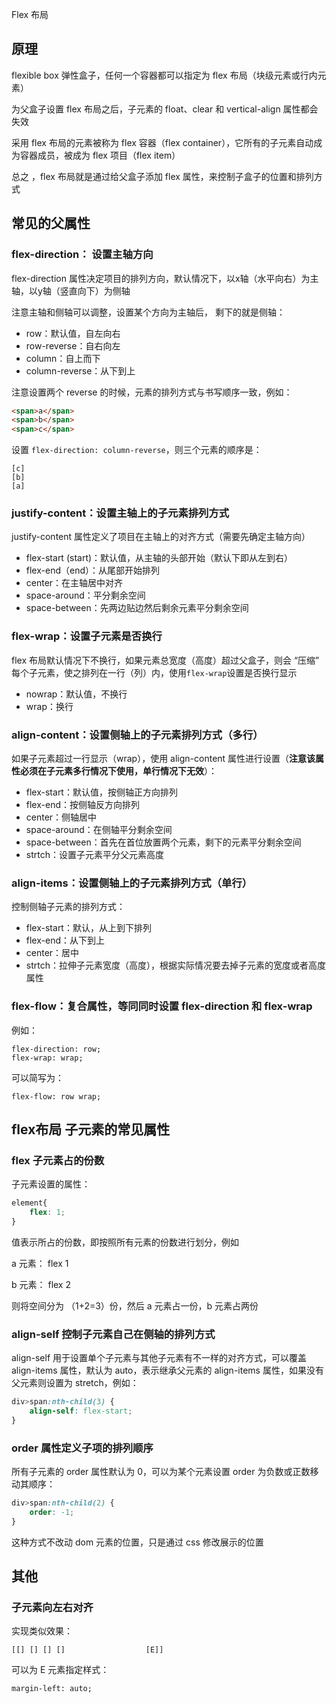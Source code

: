 Flex 布局

## 原理

flexible box 弹性盒子，任何一个容器都可以指定为 flex 布局（块级元素或行内元素）

为父盒子设置 flex 布局之后，子元素的 float、clear 和 vertical-align 属性都会失效

采用 flex 布局的元素被称为 flex 容器（flex container），它所有的子元素自动成为容器成员，被成为 flex 项目（flex item）

总之 ，flex 布局就是通过给父盒子添加 flex 属性，来控制子盒子的位置和排列方式

## 常见的父属性

### flex-direction： 设置主轴方向

flex-direction 属性决定项目的排列方向，默认情况下，以x轴（水平向右）为主轴，以y轴（竖直向下）为侧轴

注意主轴和侧轴可以调整，设置某个方向为主轴后， 剩下的就是侧轴：

- row：默认值，自左向右
- row-reverse：自右向左
- column：自上而下
- column-reverse：从下到上

注意设置两个 reverse 的时候，元素的排列方式与书写顺序一致，例如：

```html
<span>a</span>
<span>b</span>
<span>c</span>
```

设置 `flex-direction: column-reverse`，则三个元素的顺序是：

```
[c]
[b]
[a]
```

### justify-content：设置主轴上的子元素排列方式

justify-content 属性定义了项目在主轴上的对齐方式（需要先确定主轴方向）

- flex-start (start)：默认值，从主轴的头部开始（默认下即从左到右）
- flex-end（end）：从尾部开始排列
- center：在主轴居中对齐
- space-around：平分剩余空间
- space-between：先两边贴边然后剩余元素平分剩余空间

### flex-wrap：设置子元素是否换行

flex 布局默认情况下不换行，如果元素总宽度（高度）超过父盒子，则会 “压缩” 每个子元素，使之排列在一行（列）内，使用`flex-wrap`设置是否换行显示

- nowrap：默认值，不换行
- wrap：换行

### align-content：设置侧轴上的子元素排列方式（多行）

如果子元素超过一行显示（wrap），使用 align-content 属性进行设置（**注意该属性必须在子元素多行情况下使用，单行情况下无效**）：

- flex-start：默认值，按侧轴正方向排列
- flex-end：按侧轴反方向排列
- center：侧轴居中
- space-around：在侧轴平分剩余空间
- space-between：首先在首位放置两个元素，剩下的元素平分剩余空间
- strtch：设置子元素平分父元素高度

### align-items：设置侧轴上的子元素排列方式（单行）

 控制侧轴子元素的排列方式：

- flex-start：默认，从上到下排列
- flex-end：从下到上
- center：居中
- strtch：拉伸子元素宽度（高度），根据实际情况要去掉子元素的宽度或者高度属性

### flex-flow：复合属性，等同同时设置 flex-direction 和 flex-wrap

例如：

```
flex-direction: row;
flex-wrap: wrap;
```

可以简写为：

```
flex-flow: row wrap;
```

## flex布局 子元素的常见属性

### flex 子元素占的份数

子元素设置的属性：

```css
element{
	flex: 1;
}
```

值表示所占的份数，即按照所有元素的份数进行划分，例如

a 元素： flex 1

b 元素： flex 2

则将空间分为 （1+2=3）份，然后 a 元素占一份，b 元素占两份



### align-self 控制子元素自己在侧轴的排列方式

align-self 用于设置单个子元素与其他子元素有不一样的对齐方式，可以覆盖 align-items 属性，默认为 auto，表示继承父元素的 align-items 属性，如果没有父元素则设置为 stretch，例如：

```css
div>span:nth-child(3) {
    align-self: flex-start;
}
```

### order 属性定义子项的排列顺序

所有子元素的 order 属性默认为 0，可以为某个元素设置 order 为负数或正数移动其顺序：

```css
div>span:nth-child(2) {
    order: -1;
}
```

这种方式不改动 dom 元素的位置，只是通过 css 修改展示的位置

## 其他

### 子元素向左右对齐

实现类似效果：

```
[[] [] [] []                  [E]]
```

可以为 E 元素指定样式：

```
margin-left: auto;
```

